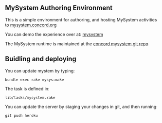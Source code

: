 ## MySystem Authoring Environment ##

This is a simple environment for authoring, and hosting MySystem activities to [mysystem.concord.org][demo-site]

You can demo the experience over at: [mysystem][demo-site]

The MySystem runtime is maintained at the [concord mysystem git repo][git-site] 


## Buidling and deploying ##

You can update mystem by typing:
    
    bundle exec rake mysys:make

 The task is defined in:

    lib/tasks/mysystem.rake


You can update the server by staging your changes in git, and then running: 

    git push heroku



[git-site]: https://github.com/concord-consortium/mysystem_sc
[demo-site]: http://mysys.concord.org
